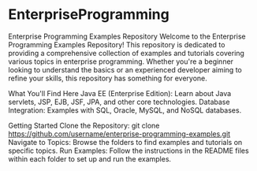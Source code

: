 # EnterpriseProgramming
Enterprise Programming Examples Repository
Welcome to the Enterprise Programming Examples Repository! This repository is dedicated to providing a comprehensive collection of examples and tutorials covering various topics in enterprise programming. Whether you're a beginner looking to understand the basics or an experienced developer aiming to refine your skills, this repository has something for everyone.

What You'll Find Here
Java EE (Enterprise Edition): Learn about Java servlets, JSP, EJB, JSF, JPA, and other core technologies.
Database Integration: Examples with SQL, Oracle, MySQL, and NoSQL databases.

Getting Started
Clone the Repository: git clone https://github.com/username/enterprise-programming-examples.git
Navigate to Topics: Browse the folders to find examples and tutorials on specific topics.
Run Examples: Follow the instructions in the README files within each folder to set up and run the examples.
